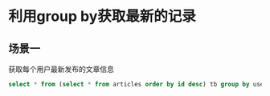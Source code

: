 # 利用group by获取最新的记录

## 场景一
获取每个用户最新发布的文章信息
``` sql
select * from (select * from articles order by id desc) tb group by userid;
```
